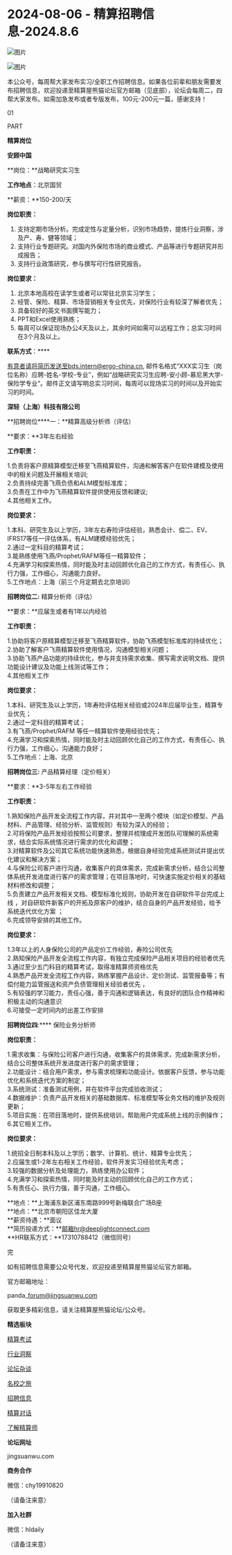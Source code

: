 # 2024-08-06 - 精算招聘信息-2024.8.6

![图片](https://mmbiz.qpic.cn/mmbiz_jpg/PVTr5cqOmdsiaicIRGthO3IhpdkibrFUWVU1xAtP9ZY24c0vAhCVJo55thjfrfia19NvibyVvich2UW9I8vGCty5LxNw/640?wx_fmt=jpeg&tp=webp&wxfrom=5&wx_lazy=1)

![图片](https://mmbiz.qpic.cn/mmbiz_png/7QRTvkK2qC63c02mKcsfAaJ8sNcicTvg22UkHHibvKiasFS9FS6E4FeV0Dibe7as7h4tm8p7EfNfI06adlGbL2icYjw/640?wx_fmt=png&tp=webp&wxfrom=5&wx_lazy=1)

本公众号，每周帮大家发布实习/全职工作招聘信息。如果各位前辈和朋友需要发布招聘信息，欢迎投递至精算屋熊猫论坛官方邮箱（见底部），论坛会每周二，四帮大家发布。如需加急发布或者专版发布，100元-200元一篇，感谢支持！

01

PART

**精算岗位**

**安顾中国**

**岗位：**战略研究实习生

**工作地点**：北京国贸  
  
**薪资：**150-200/天

**岗位职责：**

1. 支持定期市场分析。完成定性与定量分析，识别市场趋势，提炼行业洞察，涉及产、寿、健等领域；
2. 支持行业专题研究。对国内外保险市场的商业模式、产品等进行专题研究并形成报告；
3. 支持行业政策研究，参与撰写可行性研究报告。

**岗位要求：**

1. 北京本地高校在读学生或者可以常驻北京实习学生；
2. 经管、保险、精算、市场营销相关专业优先，对保险行业有较深了解者优先；
3. 具备较好的英文书面撰写能力；
4. PPT和Excel使用熟练；
5. 每周可以保证现场办公4天及以上，其余时间如需可以远程工作；总实习时间在3个月及以上。

****联系方式****：****

有意者请将简历发送至bds.intern@ergo-china.cn, 邮件名格式“XXX实习生（岗位名称）应聘-姓名-学校-专业”，例如“战略研究实习生应聘-安小顾-慕尼黑大学-保险学专业”。邮件正文请写明总实习时间，每周可以现场实习的时间以及开始实习的时间。

**深轻（上海）科技有限公司**

**招聘岗位****一：**精算高级分析师（评估）

**要求：**3年左右经验

**工作职责：**

1.负责将客户原精算模型迁移至飞燕精算软件，沟通和解答客户在软件建模及使用中的相关问题及开展相关培训;  
2.负责持续完善飞燕负债和ALM模型标准库；  
3.负责在工作中为飞燕精算软件提供使用反馈和建议;  
4.其他相关工作。

**岗位要求：**

1.本科、研究生及以上学历，3年左右寿险评估经验，熟悉会计、偿二、EV、IFRS17等任一评估体系，有ALM建模经验优先；  
2.通过一定科目的精算考试；  
3.能熟练使用飞燕/Prophet/RAFM等任一精算软件；  
4.充满学习和探索热情，同时能及时主动回顾优化自己的工作方式，有责任心、执行力强，工作细心，沟通能力良好。  
5.工作地点：上海（前三个月定期去北京培训）

**招聘岗位****二****:** 精算分析师（评估）

**要求：**应届生或者有1年以内经验

**工作职责：**

1.协助将客户原精算模型迁移至飞燕精算软件，协助飞燕模型标准库的持续优化；  
2.协助了解客户飞燕精算软件使用情况，沟通模型相关问题；  
3.协助飞燕产品功能的持续优化，参与并支持需求收集、撰写需求说明文档、提供功能设计建议及功能上线测试等工作；  
4.其他相关工作

**岗位要求：**

1.本科、研究生及以上学历，1年寿险评估相关经验或2024年应届毕业生，精算专业优先；  
2.通过一定科目的精算考试；  
3.有飞燕/Prophet/RAFM 等任一精算软件使用经验优先；  
4.充满学习和探索热情，同时能及时主动回顾优化自己的工作方式，有责任心、执行力强，工作细心，沟通能力良好；  
5.工作地点：上海、北京

**招聘岗位****三****:** 产品精算经理（定价相关）

**要求：**3-5年左右工作经验

**工作职责：**

1.熟知保险产品开发全流程工作内容，并对其中一至两个模块（如定价模型、产品材料、产品管理、经验分析、监管规则）有较为深入的经验；  
2.可将保险产品开发经验按照公司要求，整理并梳理成开发团队可理解的系统需求，结合实际系统情况进行需求的优化和调整；  
3.对精算软件及公司其它系统功能快速熟悉，根据自身经验完成系统测试并提出优化建议和解决方案；  
4.与保险公司客户进行沟通，收集客户的具体需求，完成新需求分析，结合公司整体系统开发进度进行客户的需求管理；在项目落地时，可快速实施定价相关的基础材料修改和调整；  
5.负责建立产品开发相关文档、模型标准化规则，协助开发在自研软件平台完成上线 ，对自研软件新客户的开拓及原客户的维护，结合自身的产品开发经验，给予系统迭代优化方案 ；  
6.完成领导安排的其他工作。

**岗位要求：**

1.3年以上的人身保险公司的产品定价工作经验，寿险公司优先  
2.熟知保险产品开发全流程工作内容，有独立完成保险产品相关项目的经验者优先  
3.通过至少五门科目的精算考试，取得准精算师资格优先   
4.熟悉产品开发全流程工作内容，熟练掌握产品设计、定价测试、监管报备等；有偿付能力监管报送和资产负债管理相关经验者优先 ，  
5.有较强的学习能力，责任心强，善于沟通和逻辑表达，有良好的团队合作精神和积极主动的沟通意识  
6.可接受一定时间内的出差工作安排

****招聘岗位四****:**** 保险业务分析师

**岗位职责：**

1.需求收集：与保险公司客户进行沟通，收集客户的具体需求，完成新需求分析，结合公司整体系统开发进度进行客户的需求管理；  
2.功能设计：结合用户需求，参与需求梳理和功能设计。依据客户反馈，参与功能优化和系统迭代方案的制定；  
3.系统测试：准备测试用例，并在软件平台完成验收测试；  
4.数据维护：负责产品开发相关的基础数据库、标准模型等业务文档的维护及规则更新；  
5.项目实施：在项目落地时，提供系统培训，帮助用户完成系统上线的示例操作；6.其它相关工作。

**岗位要求：**

1.统招全日制本科及以上学历；数学、计算机、统计、精算专业优先；  
2.应届生或1-2年左右相关工作经验，软件开发实习经验优先考虑；  
3.较强的数据分析及处理能力，熟练使用办公软件；  
4.充满学习和探索热情，同时能及时主动的回顾优化自己的工作方式；  
5.有责任心、执行力强，善于沟通，工作细心。

**地点：**上海浦东新区浦东南路999号新梅联合广场B座  
**地点：**北京市朝阳区佳龙大厦  
**薪资待遇：**面议  
**简历投递方式：**邮箱hr@deeplightconnect.com  
**HR联系方式：**17310788412（微信同号）


完

如有招聘信息需要公众号代发，欢迎投递至精算屋熊猫论坛官方邮箱。

官方邮箱地址：

panda\_forum@jingsuanwu.com

获取更多精彩信息，请关注精算屋熊猫论坛/公众号。

**精选板块**

[精算考试](https://mp.weixin.qq.com/mp/appmsgalbum?__biz=Mzg5NzkwMTMzMA==&action=getalbum&album_id=2804960172988448769#wechat_redirect)

[行业洞察](https://mp.weixin.qq.com/mp/appmsgalbum?__biz=Mzg5NzkwMTMzMA==&action=getalbum&album_id=2804965799378829313#wechat_redirect)

[论坛杂谈](https://mp.weixin.qq.com/mp/appmsgalbum?__biz=Mzg5NzkwMTMzMA==&action=getalbum&album_id=2804979947286315009#wechat_redirect)

[名校之旅](https://mp.weixin.qq.com/mp/appmsgalbum?__biz=Mzg5NzkwMTMzMA==&action=getalbum&album_id=2804975288236654595#wechat_redirect)

[招聘信息](https://mp.weixin.qq.com/mp/appmsgalbum?__biz=Mzg5NzkwMTMzMA==&action=getalbum&album_id=2809916434738069507#wechat_redirect)

[精算对话](https://mp.weixin.qq.com/mp/appmsgalbum?__biz=Mzg5NzkwMTMzMA==&action=getalbum&album_id=3028246288796221446#wechat_redirect)

[了解精算师](https://mp.weixin.qq.com/mp/appmsgalbum?__biz=Mzg5NzkwMTMzMA==&action=getalbum&album_id=2804971247444180995#wechat_redirect)

**论坛网址**

jingsuanwu.com

**商务合作**

微信：chy19910820

（请备注来意）

**加入社群**

微信：hldaily

（请备注来意）
